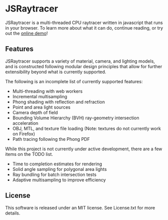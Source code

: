 # JSRaytracer
JSRaytracer is a multi-threaded CPU raytracer written in javascript that runs
in your browser. To learn more about what it can do, continue reading, or try
out the [online demo](https://alitteneker.github.io/jsraytracer/)!

## Features
JSRaytracer supports a variety of material, camera, and lighting models,
and is constructed following modular design principles that allow for further
extensibility beyond what is currently supported.

The following is an incomplete list of currently supported features:
* Multi-threading with web workers
* Incremental multisampling
* Phong shading with reflection and refraction
* Point and area light sources
* Camera depth of field
* Bounding Volume Hierarchy (BVH) ray-geometry intersection acceleration
* OBJ, MTL, and texture file loading (Note: textures do not currently work on Firefox)
* Path tracing following the Phong PDF

While this project is not currently under active development, there are a few
items on the TODO list.
* Time to completion estimates for rendering
* Solid angle sampling for polygonal area lights
* Ray bundling for batch intersection tests
* Adaptive multisampling to improve efficiency

## License
This software is released under an MIT license. See License.txt for more details.